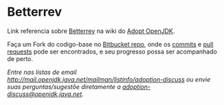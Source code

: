 # Betterrev

Link referencia sobre [Betterrev](https://java.net/projects/adoptopenjdk/pages/WhatToWorkOnForOpenJDK#Betterrev) na wiki do [Adopt OpenJDK](https://java.net/projects/adoptopenjdk/pages/AdoptOpenJDK).

Faça um Fork do codigo-base no [Bitbucket repo](https://bitbucket.org/adoptopenjdk/betterrev), onde os [commits](https://bitbucket.org/adoptopenjdk/betterrev/commits/all) e [pull requests](https://bitbucket.org/adoptopenjdk/betterrev/pull-requests) pode ser encontrados, e seu progresso possa ser acompanhado de perto.

*Entre nas listas de email http://mail.openjdk.java.net/mailman/listinfo/adoption-discuss ou envie suas perguntas/sugestõe diretamente a adoption-discuss@openjdk.java.net.*